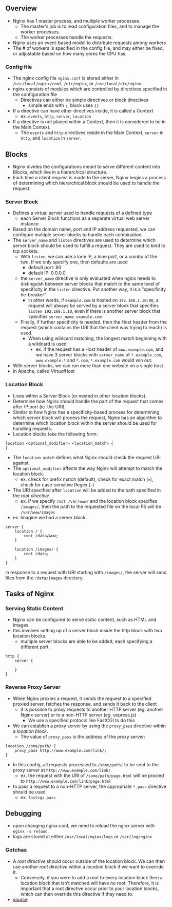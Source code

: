 
## Overview
- Nginx has 1 master process, and multiple worker processes.
	- The master's job is to read configuration files, and to manage the worker processes.
	- The worker processes handle the requests.
- Nginx uses an event-based model to distribute requests among workers
- The # of workers is specified in the config file, and may either be fixed, or adjustable based on how many cores the CPU has. 

### Config file
- The nginx config file `nginx.conf` is stored either in `/usr/local/nginx/conf`, `/etc/nginx`, or `/usr/local/etc/nginx`.
- nginx consists of modules which are controlled by directives specified in the configuration file
	- Directives can either be simple directives or block directives
		- simple ends with `;`, block uses `{}`
- If a directive can have other directives inside, it is called a Context 
	- ex. `events`, `http`, `server`, `location`
- If a directive is not placed within a Context, then it is considered to be in the Main Context. 
	- The `events` and `http` directives reside in the Main Context, `server` in `http`, and `location` in `server`.

## Blocks
- Nginx divides the configurations meant to serve different content into Blocks, which live in a hierarchical structure.
- Each time a client request is made to the server, Nginx begins a process of determining which hierarchical block should be used to handle the request.

### Server Block
- Defines a virtual server used to handle requests of a defined type
	- each Server Block functions as a separate virtual web server instance
- Based on the domain name, port and IP address requested, we can configure multiple server blocks to handle each combination.
- The `server_name` and `listen` directives are used to determine which server block should be used to fulfill a request. They are used to bind to tcp sockets.
	- With `listen`, we can use a lone IP, a lone port, or a combo of the two. If we only specify one, then defaults are used
		- default port: 80
		- default IP: 0.0.0.0
	- the `server_name` directive is only evaluated when nginx needs to distinguish between server blocks that match to the same level of specificity in the `listen` directive. Put another way, it is a "specificity tie-breaker" 
		- in other words, if `example.com` is hosted on `192.168.1.10:80`, a request will always be served by a server block that specifies `listen 192.168.1.10`, even if there is another server block that specifies `server_name example.com`
	- Finally, if further specificity is needed, then the Host header from the request (which contains the URI that the client was trying to reach) is used. 
		- When using wildcard matching, the longest match beginning with a wildcard is used
			- ex. if the request has a Host header of `www.example.com`, and we have 3 server blocks with `server_name` of `*.example.com`, `www.example.*` and `*.com`, `*.example.com` would win out.
- With server blocks, we can run more than one website on a single host
- in Apache, called *VirtualHost* 

### Location Block
- Lives within a Server Block (or nested in other location blocks).
- Determine how Nginx should handle the part of the request that comes after IP:port (ie. the URI).
- Similar to how Nginx has a specificity-based process for determining which server block will process the request, Nginx has an algorithm to determine which location block within the server should be used for handling requests.
- Location blocks take the following form:
```
location <optional_modifier> <location_match> {
}
```
- The `location_match` defines what Nginx should check the request URI against.
- The `optional_modifier` affects the way Nginx will attempt to match the location block.
	- ex. check for prefix match (default), check for exact match (`=`), check for case-sensitive Regex (`~`)
- The URI specified after `location` will be added to the path specified in the *root directive*
	- ex. if we specify `root /var/www/` and the location block specifies `/images/`, then the path to the requested file on the local FS will be `/var/www/images`
- ex. Imagine we had a server block:
```
server {
    location / {
        root /data/www;
    }

    location /images/ {
        root /data;
    }
}
```
in response to a request with URI starting with `/images/`, the server will send files from the `/data/images` directory. 

## Tasks of Nginx
### Serving Static Content
- Nginx can be configured to serve static content, such as HTML and images.
- this involves setting up of a server block inside the http block with two location blocks.
	- multiple server blocks are able to be added, each specifying a different port.
```
http {
	server {
		
	}
}
```

### Reverse Proxy Server
- When Nginx proxies a request, it sends the request to a specified proxied server, fetches the response, and sends it back to the client
	- it is possible to proxy requests to another HTTP server (eg. another Nginx server) or to a non-HTTP server (eg. express.js)
		- We use a specified protocol like FastCGI to do this
- We can establish a proxy server by using the `proxy_pass` directive within a *location block*.
	- The value of `proxy_pass` is the address of the proxy server:
```
location /some/path/ {
    proxy_pass http://www.example.com/link/;
}
```
- In this config, all requests processed to `/some/path/` to be sent to the proxy server at `http://www.example.com/link/`.
	- ex. the request with the URI of `/some/path/page.html` will be proxied to `http://www.example.com/link/page.html`
- to pass a request to a non-HTTP server, the appropriate `*_pass` directive should be used
	- ex. `fastcgi_pass`

## Debugging
- upon changing nginx.conf, we need to reload the nginx server with `nginx -s reload`.
- logs are stored at either `/usr/local/nginx/logs` or `/var/log/nginx`

### Gotchas
- A *root directive* should occur outside of the location block. We can then use another *root directive* within a *location block* if we want to override it.
	- Conversely, if you were to add a root to every location block then a location block that isn’t matched will have no root. Therefore, it is important that a root directive occur prior to your location blocks, which can then override this directive if they need to.
- [source](https://www.nginx.com/resources/wiki/start/topics/tutorials/config_pitfalls/)

